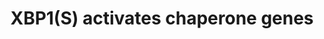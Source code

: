 ---
annotations:
- type: Pathway Ontology
  value: transcription pathway
- type: Pathway Ontology
  value: protein folding pathway
authors:
- ReactomeTeam
- Fehrhart
description: 'Xbp-1 (S) binds the sequence CCACG in ER Stress Responsive Elements
  (ERSE, consensus sequence CCAAT (N)9 CCACG) located upstream from many genes. The
  ubiquitous transcription factor NF-Y, a heterotrimer, binds the CCAAT portion of
  the ERSE and together the IRE1-alpha: NF-Y complex activates transcription of a
  set of chaperone genes including DNAJB9, EDEM, RAMP4, p58IPK, and others. This results
  in an increase in protein folding activity in the ER.  View original pathway at
  [http://www.reactome.org/PathwayBrowser/#DIAGRAM=381038 Reactome].'
last-edited: 2021-01-25
organisms:
- Homo sapiens
redirect_from:
- /index.php/Pathway:WP3472
- /instance/WP3472
schema-jsonld:
- '@context': https://schema.org/
  '@id': https://wikipathways.github.io/pathways/WP3472.html
  '@type': Dataset
  creator:
    '@type': Organization
    name: WikiPathways
  description: 'Xbp-1 (S) binds the sequence CCACG in ER Stress Responsive Elements
    (ERSE, consensus sequence CCAAT (N)9 CCACG) located upstream from many genes.
    The ubiquitous transcription factor NF-Y, a heterotrimer, binds the CCAAT portion
    of the ERSE and together the IRE1-alpha: NF-Y complex activates transcription
    of a set of chaperone genes including DNAJB9, EDEM, RAMP4, p58IPK, and others.
    This results in an increase in protein folding activity in the ER.  View original
    pathway at [http://www.reactome.org/PathwayBrowser/#DIAGRAM=381038 Reactome].'
  keywords:
  - GSK3A gene
  - TPP1
  - DNAJC3
  - SERP1
  - GSK3A
  - CXXC1 gene
  - TLN1 gene
  - CUL7
  - PDIA6
  - YIF1A
  - EXTL1 gene
  - CTDSP2 gene
  - ATP6V0D1
  - ATP6V0D1 gene
  - WIPI1
  - EXTL2 gene
  - TATDN2 gene
  - DNAJB11 gene
  - SRPRB gene
  - TATDN2
  - ZBTB17
  - GFPT1
  - PREB
  - KDELR3 gene
  - SERP1 gene
  - TPP1 gene
  - KLHDC3
  - YIF1A gene
  - GOSR2
  - SULT1A3 gene
  - SSR1
  - DDX11
  - PDIA6 gene
  - WFS1
  - ZBTB17 gene
  - PLA2G4B
  - HYOU1 gene
  - KDELR3
  - EDEM1 gene
  - SRPRB
  - HYOU1
  - FKBP14 gene
  - SHC1
  - DCTN1 gene
  - TLN1
  - SEC31A gene
  - PPP2R5B gene
  - PREB gene
  - SHC1 gene
  - SYVN1 gene
  - EXTL3 gene
  - ARFGAP1
  - PDIA5
  - ACADVL gene
  - EXTL3
  - SEC31A
  - C19orf10
  - EXTL2
  - DNAJB9
  - HDGF gene
  - ADD1
  - TSPYL2 gene
  - GOSR2 gene
  - SULT1A3
  - ACADVL
  - PLA2G4B gene
  - LMNA gene
  - TSPYL2
  - DNAJB9 gene
  - KLHDC3 gene
  - XBP1-2
  - HDGF
  - PDIA5 gene
  - DCTN1
  - CTDSP2
  - WIPI1 gene
  - FKBP14
  - SYVN1(1-617)
  - LMNA(1-664)
  - C19orf10 gene
  - ARFGAP1 gene
  - CXXC1
  - SRPR
  - EXTL1
  - DNAJC3 gene
  - SRPR gene
  - ADD1 gene
  - GFPT1 gene
  - CUL7 gene
  - DNAJB11
  - WFS1 gene
  - PPP2R5B
  - EDEM1
  - DDX11 gene
  - SSR1 gene
  license: CC0
  name: XBP1(S) activates chaperone genes
seo: CreativeWork
title: XBP1(S) activates chaperone genes
wpid: WP3472
---